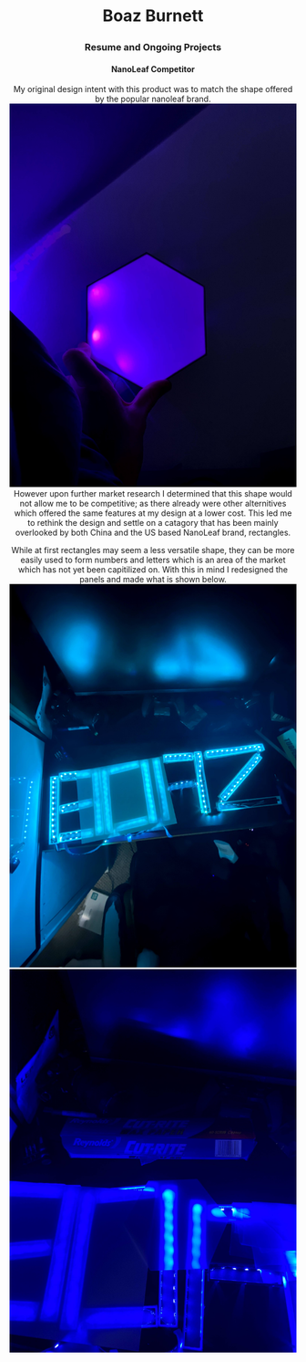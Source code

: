 # <p align="center">Boaz Burnett</p>
### <p align="center">Resume and Ongoing Projects</p>


#### <p align="center">NanoLeaf Competitor</p>


<p align="center">
  My original design intent with this product was to match the shape offered by the popular nanoleaf brand. 
   <img src="https://github.com/Boaztheostrich/Boaztheostrich.github.io/blob/main/images/Photos/IMG_2594.jpg?raw=true">
  However upon further market research I determined that this shape would not allow me to be competitive; as there already were other alternitives which offered the same features at my design at a lower cost. This led me to rethink the design and settle on a catagory that has been mainly overlooked by both China and the US based NanoLeaf brand, rectangles.  
</p>

<p align="center">
While at first rectangles may seem a less versatile shape, they can be more easily used to form numbers and letters which is an area of the market which has not yet been capitilized on. With this in mind I redesigned the panels and made what is shown below.
  <img src="https://github.com/Boaztheostrich/Boaztheostrich.github.io/blob/main/images/Photos/64720297421__4100A3D1-11A5-4C43-82FC-CC53B507D0D0.jpg?raw=true">
  <img src="https://github.com/Boaztheostrich/Boaztheostrich.github.io/blob/main/images/Photos/64720334915__FC7757E4-C45C-480A-92CA-59B91B15B3D9.jpg?raw=true">
</p>
